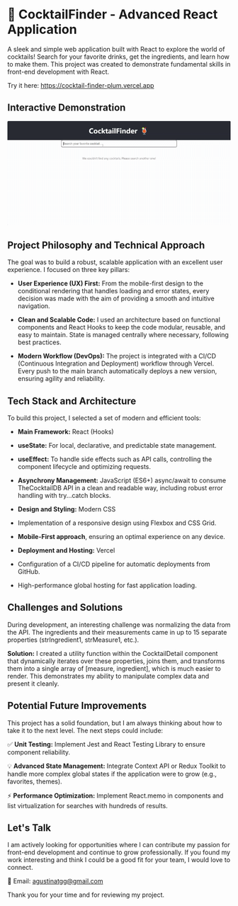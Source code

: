 # 🍹 CocktailFinder - Advanced React Application
A sleek and simple web application built with React to explore the world of cocktails! Search for your favorite drinks, get the ingredients, and learn how to make them. This project was created to demonstrate fundamental skills in front-end development with React.

Try it here: https://cocktail-finder-plum.vercel.app

## Interactive Demonstration
![Demonstration app cocktail finder](/demostracion-cocktail-finder.gif)

## Project Philosophy and Technical Approach
The goal was to build a robust, scalable application with an excellent user experience. I focused on three key pillars:

- **User Experience (UX) First:** From the mobile-first design to the conditional rendering that handles loading and error states, every decision was made with the aim of providing a smooth and intuitive navigation.

- **Clean and Scalable Code:** I used an architecture based on functional components and React Hooks to keep the code modular, reusable, and easy to maintain. State is managed centrally where necessary, following best practices.

- **Modern Workflow (DevOps):** The project is integrated with a CI/CD (Continuous Integration and Deployment) workflow through Vercel. Every push to the main branch automatically deploys a new version, ensuring agility and reliability.

## Tech Stack and Architecture
To build this project, I selected a set of modern and efficient tools:

- **Main Framework:** React (Hooks)

- **useState:** For local, declarative, and predictable state management.

- **useEffect:** To handle side effects such as API calls, controlling the component lifecycle and optimizing requests.

- **Asynchrony Management:** JavaScript (ES6+) async/await to consume TheCocktailDB API in a clean and readable way, including robust error handling with try...catch blocks.

- **Design and Styling:** Modern CSS

- Implementation of a responsive design using Flexbox and CSS Grid.

- **Mobile-First approach**, ensuring an optimal experience on any device.

- **Deployment and Hosting:** Vercel

- Configuration of a CI/CD pipeline for automatic deployments from GitHub.

- High-performance global hosting for fast application loading.

## Challenges and Solutions
During development, an interesting challenge was normalizing the data from the API. The ingredients and their measurements came in up to 15 separate properties (strIngredient1, strMeasure1, etc.).

**Solution:** I created a utility function within the CocktailDetail component that dynamically iterates over these properties, joins them, and transforms them into a single array of [measure, ingredient], which is much easier to render. This demonstrates my ability to manipulate complex data and present it cleanly.

## Potential Future Improvements
This project has a solid foundation, but I am always thinking about how to take it to the next level. The next steps could include:

✅ **Unit Testing:** Implement Jest and React Testing Library to ensure component reliability.

💡 **Advanced State Management:** Integrate Context API or Redux Toolkit to handle more complex global states if the application were to grow (e.g., favorites, themes).

⚡ **Performance Optimization:** Implement React.memo in components and list virtualization for searches with hundreds of results.

## Let's Talk
I am actively looking for opportunities where I can contribute my passion for front-end development and continue to grow professionally. If you found my work interesting and think I could be a good fit for your team, I would love to connect.

📧 Email: agustinatgg@gmail.com

Thank you for your time and for reviewing my project.
